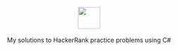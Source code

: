 <p align="center">
    <a href="https://www.hackerrank.com/helder">
        <img height=50 src="https://techpoint.org/wp-content/uploads/2020/03/HackerRank-Logo-300-2.png">
    </a>
    <br><br>My solutions to HackerRank practice problems using C#
</p>
